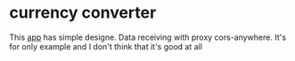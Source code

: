 # currency converter


This [app](https://vvaleri.github.io/converter) has simple designe. 
Data receiving with proxy cors-anywhere. It's for only example and I don't think that it's good at all


